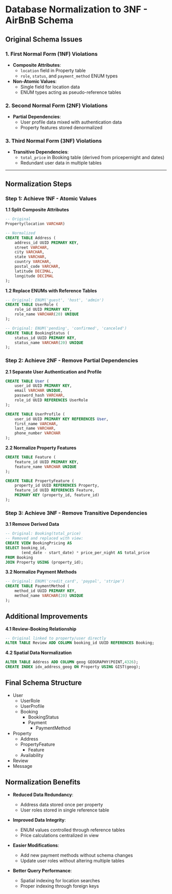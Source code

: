 # Database Normalization to 3NF - AirBnB Schema

## Original Schema Issues

### 1. First Normal Form (1NF) Violations

- **Composite Attributes**:
  - `location` field in Property table
  - `role`, `status`, and `payment_method` ENUM types
- **Non-Atomic Values**:
  - Single field for location data
  - ENUM types acting as pseudo-reference tables

### 2. Second Normal Form (2NF) Violations

- **Partial Dependencies**:
  - User profile data mixed with authentication data
  - Property features stored denormalized

### 3. Third Normal Form (3NF) Violations

- **Transitive Dependencies**:
  - `total_price` in Booking table (derived from pricepernight and dates)
  - Redundant user data in multiple tables

---

## Normalization Steps

### Step 1: Achieve 1NF - Atomic Values

**1.1 Split Composite Attributes**

```sql
-- Original
Property(location VARCHAR)

-- Normalized
CREATE TABLE Address (
    address_id UUID PRIMARY KEY,
    street VARCHAR,
    city VARCHAR,
    state VARCHAR,
    country VARCHAR,
    postal_code VARCHAR,
    latitude DECIMAL,
    longitude DECIMAL
);
```

**1.2 Replace ENUMs with Reference Tables**

```sql
-- Original: ENUM('guest', 'host', 'admin')
CREATE TABLE UserRole (
    role_id UUID PRIMARY KEY,
    role_name VARCHAR(20) UNIQUE
);

-- Original: ENUM('pending', 'confirmed', 'canceled')
CREATE TABLE BookingStatus (
    status_id UUID PRIMARY KEY,
    status_name VARCHAR(20) UNIQUE
);
```

### Step 2: Achieve 2NF - Remove Partial Dependencies

**2.1 Separate User Authentication and Profile**

```sql
CREATE TABLE User (
    user_id UUID PRIMARY KEY,
    email VARCHAR UNIQUE,
    password_hash VARCHAR,
    role_id UUID REFERENCES UserRole
);

CREATE TABLE UserProfile (
    user_id UUID PRIMARY KEY REFERENCES User,
    first_name VARCHAR,
    last_name VARCHAR,
    phone_number VARCHAR
);
```

**2.2 Normalize Property Features**

```sql
CREATE TABLE Feature (
    feature_id UUID PRIMARY KEY,
    feature_name VARCHAR UNIQUE
);

CREATE TABLE PropertyFeature (
    property_id UUID REFERENCES Property,
    feature_id UUID REFERENCES Feature,
    PRIMARY KEY (property_id, feature_id)
);
```

### Step 3: Achieve 3NF - Remove Transitive Dependencies

**3.1 Remove Derived Data**

```sql
-- Original: Booking(total_price)
-- Removed and replaced with view:
CREATE VIEW BookingPricing AS
SELECT booking_id,
       (end_date - start_date) * price_per_night AS total_price
FROM Booking
JOIN Property USING (property_id);
```

**3.2 Normalize Payment Methods**

```sql
-- Original: ENUM('credit_card', 'paypal', 'stripe')
CREATE TABLE PaymentMethod (
    method_id UUID PRIMARY KEY,
    method_name VARCHAR(20) UNIQUE
);
```

## Additional Improvements

**4.1 Review-Booking Relationship**

```sql
-- Original linked to property/user directly
ALTER TABLE Review ADD COLUMN booking_id UUID REFERENCES Booking;
```

**4.2 Spatial Data Normalization**

```sql
ALTER TABLE Address ADD COLUMN geog GEOGRAPHY(POINT,4326);
CREATE INDEX idx_address_geog ON Property USING GIST(geog);
```

## Final Schema Structure

- User
  - UserRole
  - UserProfile
  - Booking
    - BookingStatus
    - Payment
      - PaymentMethod
- Property
  - Address
  - PropertyFeature
    - Feature
  - Availability
- Review
- Message

## Normalization Benefits

- **Reduced Data Redundancy**:

  - Address data stored once per property
  - User roles stored in single reference table

- **Improved Data Integrity**:

  - ENUM values controlled through reference tables
  - Price calculations centralized in view

- **Easier Modifications**:

  - Add new payment methods without schema changes
  - Update user roles without altering multiple tables

- **Better Query Performance**:
  - Spatial indexing for location searches
  - Proper indexing through foreign keys
